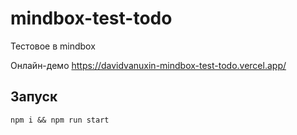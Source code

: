 # mindbox-test-todo
Тестовое в mindbox

Онлайн-демо https://davidvanuxin-mindbox-test-todo.vercel.app/

## Запуск
```
npm i && npm run start
```
